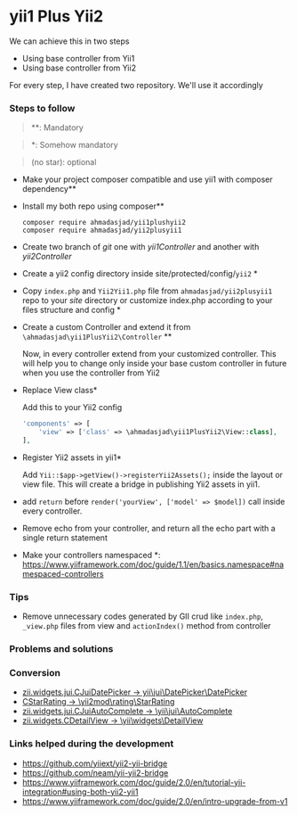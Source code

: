 # yii1 Plus Yii2

We can achieve this in two steps

- Using base controller from Yii1
- Using base controller from Yii2

For every step, I have created two repository. We'll use it accordingly


### Steps to follow

>**: Mandatory

>*: Somehow mandatory 

> (no star): optional

- Make your project composer compatible and use yii1 with composer dependency**
- Install my both repo using composer**
    ```
    composer require ahmadasjad/yii1plushyii2
    composer require ahmadasjad/yii2plusyii1
    ```
- Create two branch of _git_ one with _yii1Controller_ and another with _yii2Controller_
- Create a yii2 config directory inside site/protected/config/`yii2` *
- Copy `index.php` and `Yii2Yii1.php` file from `ahmadasjad/yii2plusyii1` repo to your _site_ directory or customize index.php according to your files structure and config *
- Create a custom Controller and extend it from `\ahmadasjad\yii1PlusYii2\Controller` **
    
    Now, in every controller extend from your customized controller. This will help you to change only inside your base custom controller in future when you use the controller from Yii2
- Replace View class*

    Add this to your Yii2 config
    ```php
    'components' => [
        'view' => ['class' => \ahmadasjad\yii1PlusYii2\View::class],
    ],
    ```
- Register Yii2 assets in yii1*
    
    Add `Yii::$app->getView()->registerYii2Assets();` inside the layout or view file. This will create a bridge in publishing Yii2 assets in yii1.
- add `return` before `render('yourView', ['model' => $model])` call inside every controller.
- Remove echo from your controller, and return all the echo part with a single return statement
- Make your controllers namespaced *: https://www.yiiframework.com/doc/guide/1.1/en/basics.namespace#namespaced-controllers



### Tips
- Remove unnecessary codes generated by GII crud like `index.php`, `_view.php` files from view and `actionIndex()` method from controller


### Problems and solutions


### Conversion
- [zii.widgets.jui.CJuiDatePicker -> yii\jui\DatePicker\DatePicker](docs/datePicker.md)
- [CStarRating -> \yii2mod\rating\StarRating](docs/starRating.md)
- [zii.widgets.jui.CJuiAutoComplete -> \yii\jui\AutoComplete](docs/autocomplete.md)
- [zii.widgets.CDetailView -> \yii\widgets\DetailView](docs/detailView.md)


### Links helped during the development
* https://github.com/yiiext/yii2-yii-bridge
* https://github.com/neam/yii-yii2-bridge
* https://www.yiiframework.com/doc/guide/2.0/en/tutorial-yii-integration#using-both-yii2-yii1
* https://www.yiiframework.com/doc/guide/2.0/en/intro-upgrade-from-v1
